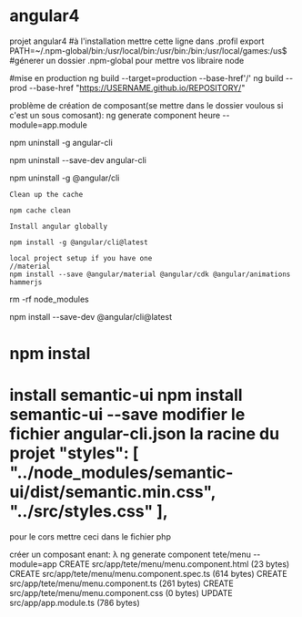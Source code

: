 # angular4
projet angular4
#à l'installation mettre cette ligne dans .profil
export PATH=~/.npm-global/bin:/usr/local/bin:/usr/bin:/bin:/usr/local/games:/us$
#génerer un dossier .npm-global pour mettre vos libraire node

#mise en production 
ng build --target=production --base-href'/'
ng build --prod --base-href "https://USERNAME.github.io/REPOSITORY/"

problème de création de composant(se mettre dans le dossier voulous si c'est un sous comosant):
ng generate component heure --module=app.module

npm uninstall -g angular-cli

npm uninstall --save-dev angular-cli

npm uninstall -g @angular/cli

    Clean up the cache

    npm cache clean

    Install angular globally

    npm install -g @angular/cli@latest

    local project setup if you have one
    //material
    npm install --save @angular/material @angular/cdk @angular/animations hammerjs
    
    

rm -rf node_modules

npm install --save-dev @angular/cli@latest

npm instal
===========
install semantic-ui
npm install semantic-ui --save
modifier le fichier angular-cli.json la racine du projet
      "styles": [
        "../node_modules/semantic-ui/dist/semantic.min.css",
	"../src/styles.css"
      ],
=======================
pour le cors mettre ceci dans le fichier php

<?php
header('Access-Control-Allow-Origin: *');
header("Access-Control-Allow-Headers: Origin, X-Requested-With, Content-Type, Accept");
header('Access-Control-Allow-Methods: GET, POST, PUT');
header('Content-Type: application/x-www-form-urlencoded');
header('Content-Type: application/json');
$data = json_decode(file_get_contents("php://input"));
===== 
problème d'install visualstudio faire 
apt-get install -f

====

POLYFILLE pour ie11

npm install --save web-animations-js
npm install yarn -g
apt --fix-broken install


décommanter src/polyfills.ts
import 'web-animations-js';  // Run `npm install --save web-animations-js`.

installer web-animation et dans index.html ajouter ceci
<!-- pre-zone polyfills -->
<script src="node_modules/core-js/client/shim.min.js"></script>
<script src="node_modules/web-animations-js/web-animations.min.js"></script>

<!-- zone.js required by Angular -->
<script src="node_modules/zone.js/dist/zone.js"></script>

<!-- application polyfills -->


créer un composant enant:

λ ng generate component tete/menu  --module=app
CREATE src/app/tete/menu/menu.component.html (23 bytes)
CREATE src/app/tete/menu/menu.component.spec.ts (614 bytes)
CREATE src/app/tete/menu/menu.component.ts (261 bytes)
CREATE src/app/tete/menu/menu.component.css (0 bytes)
UPDATE src/app/app.module.ts (786 bytes)
